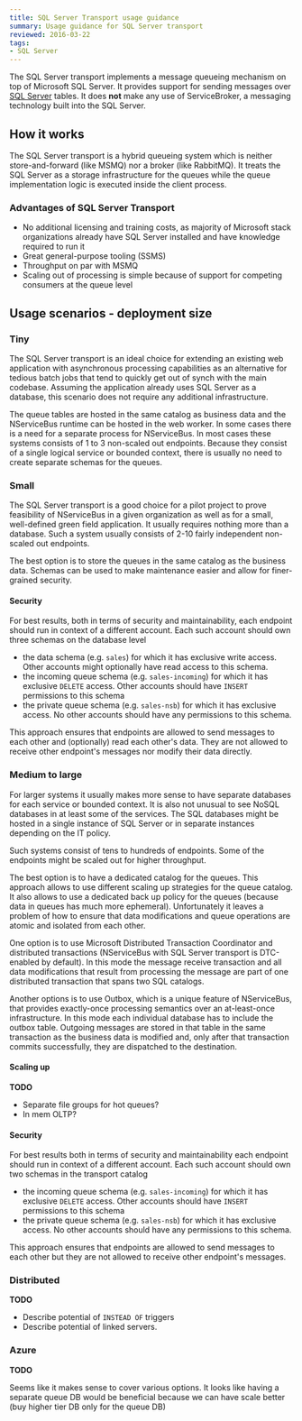 ```yaml
---
title: SQL Server Transport usage guidance
summary: Usage guidance for SQL Server transport
reviewed: 2016-03-22
tags:
- SQL Server
---
```


The SQL Server transport implements a message queueing mechanism on top of Microsoft SQL Server. It provides support for sending messages over [SQL Server](http://www.microsoft.com/en-au/server-cloud/products/sql-server/) tables. It does **not** make any use of ServiceBroker, a messaging technology built into the SQL Server.


## How it works

The SQL Server transport is a hybrid queueing system which is neither store-and-forward (like MSMQ) nor a broker (like RabbitMQ). It treats the SQL Server as a storage infrastructure for the queues while the queue implementation logic is executed inside the client process.


### Advantages of SQL Server Transport

 * No additional licensing and training costs, as majority of Microsoft stack organizations already have SQL Server installed and have knowledge required to run it
 * Great general-purpose tooling (SSMS)
 * Throughput on par with MSMQ
 * Scaling out of processing is simple because of support for competing consumers at the queue level

## Usage scenarios - deployment size

### Tiny

The SQL Server transport is an ideal choice for extending an existing web application with asynchronous processing capabilities as an alternative for tedious batch jobs that tend to quickly get out of synch with the main codebase. Assuming the application already uses SQL Server as a database, this scenario does not require any additional infrastructure.

The queue tables are hosted in the same catalog as business data and the NServiceBus runtime can be hosted in the web worker. In some cases there is a need for a separate process for NServiceBus. In most cases these systems consists of 1 to 3 non-scaled out endpoints. Because they consist of a single logical service or bounded context, there is usually no need to create separate schemas for the queues.

### Small

The SQL Server transport is a good choice for a pilot project to prove feasibility of NServiceBus in a given organization as well as for a small, well-defined green field application. It usually requires nothing more than a database. Such a system usually consists of 2-10 fairly independent non-scaled out endpoints.

The best option is to store the queues in the same catalog as the business data. Schemas can be used to make maintenance easier and allow for finer-grained security. 

#### Security

For best results, both in terms of security and maintainability, each endpoint should run in context of a different account. Each such account should own three schemas on the database level
 * the data schema (e.g. `sales`) for which it has exclusive write access. Other accounts might optionally have read access to this schema.
 * the incoming queue schema (e.g. `sales-incoming`) for which it has exclusive `DELETE` access. Other accounts should have `INSERT` permissions to this schema
 * the private queue schema (e.g. `sales-nsb`) for which it has exclusive access. No other accounts should have any permissions to this schema.

This approach ensures that endpoints are allowed to send messages to each other and (optionally) read each other's data. They are not allowed to receive other endpoint's messages nor modify their data directly.

### Medium to large

For larger systems it usually makes more sense to have separate databases for each service or bounded context. It is also not unusual to see NoSQL databases in at least some of the services. The SQL databases might be hosted in a single instance of SQL Server or in separate instances depending on the IT policy.

Such systems consist of tens to hundreds of endpoints. Some of the endpoints might be scaled out for higher throughput. 

The best option is to have a dedicated catalog for the queues. This approach allows to use different scaling up strategies for the queue catalog. It also allows to use a dedicated back up policy for the queues (because data in queues has much more ephemeral). Unfortunately it leaves a problem of how to ensure that data modifications and queue operations are atomic and isolated from each other. 

One option is to use Microsoft Distributed Transaction Coordinator and distributed transactions (NServiceBus with SQL Server transport is DTC-enabled by default). In this mode the message receive transaction and all data modifications that result from processing the message are part of one distributed transaction that spans two SQL catalogs.

Another options is to use Outbox, which is a unique feature of NServiceBus, that provides exactly-once processing semantics over an at-least-once infrastructure. In this mode each individual database has to include the outbox table. Outgoing messages are stored in that table in the same transaction as the business data is modified and, only after that transaction commits successfully, they are dispatched to the destination. 

#### Scaling up

**TODO**

 * Separate file groups for hot queues?
 * In mem OLTP? 

#### Security

For best results both in terms of security and maintainability each endpoint should run in context of a different account. Each such account should own two schemas in the transport catalog
 * the incoming queue schema (e.g. `sales-incoming`) for which it has exclusive `DELETE` access. Other accounts should have `INSERT` permissions to this schema
 * the private queue schema (e.g. `sales-nsb`) for which it has exclusive access. No other accounts should have any permissions to this schema.

This approach ensures that endpoints are allowed to send messages to each other but they are not allowed to receive other endpoint's messages.

### Distributed

**TODO**

 * Describe potential of `INSTEAD OF` triggers
 * Describe potential of linked servers.

### Azure

**TODO**

Seems like it makes sense to cover various options. It looks like having a separate queue DB would be beneficial because we can have scale better (buy higher tier DB only for the queue DB)
